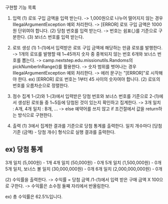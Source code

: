 구현할 기능 목록

1. 입력
(1) 로또 구입 금액을 입력 받는다.
-> 1,000원으로 나누어 떨어지지 않는 경우 IllegalArgumentException 예외 처리한다.
-> [ERROR] 로또 구입 금액은 1000원 단위여야 합니다.
(2) 당첨 번호를 입력 받는다.
-> 번호는 쉼표(,)를 기준으로 구분한다.
(3) 보너스 번호를 입력 받는다.

2. 로또 생성
(1) 1-(1)에서 입력받은 로또 구입 금액에 해당하는 만큼 로또를 발행한다.
-> 1개의 로또를 발행할 때 1~45까지 숫자 중 중복되지 않는 번호 6개와 보너스 번호를 뽑는다.
-> camp.nextstep.edu.missionutils.Randoms의 pickNumberInRange()를 활용한다.
-> 숫자 범위를 벗어나는 경우 IllegalArgumentException 예외 처리한다.
-> 에러 문구는 "[ERROR]"로 시작해야 한다.
ex) [ERROR] 로또 번호는 1부터 45 사이의 숫자여야 합니다.
(2) 로또의 번호를 오름차순으로 정렬한다.


3. 점수 집계
1-(2)와 1-(3)에서 입력받은 당첨 번호와 보너스 번호를 기준으로
2-(1)에서 생성된 로또들 중 1~5등에 당첨된 것이 있는지 확인하고 집계한다.
-> 3개 일치 : A개, 4개 일치 : B개, ...
-> else 예약어를 쓰지 않고 if 조건절에서 값을 return하는 방식으로 구현한다.

4. 출력
(1) 3에서 집계한 결과를 기준으로 당첨 통계를 출력한다.
일치 개수마다 [당첨 기준 (금액) - 당첨 개수] 형식으로 실행 결과를 출력한다.

ex)
당첨 통계
---
3개 일치 (5,000원) - 1개
4개 일치 (50,000원) - 0개
5개 일치 (1,500,000원) - 0개
5개 일치, 보너스 볼 일치 (30,000,000원) - 0개
6개 일치 (2,000,000,000원) - 0개

(2) 수익률을 출력한다.
-> 수익률 = 당첨 금액 /1-(1)에서 입력 받은 구매 금액 X 100으로 구한다.
-> 수익률은 소수점 둘째 자리에서 반올림한다.

ex)
총 수익률은 62.5%입니다.
